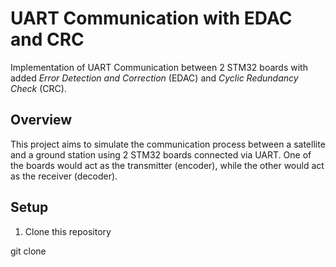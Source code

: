 # UART Communication with EDAC and CRC

Implementation of UART Communication between 2 STM32 boards with added *Error Detection and Correction* (EDAC) and *Cyclic Redundancy Check* (CRC).  


## Overview
This project aims to simulate the communication process between a satellite and a ground station using 2 STM32 boards connected via UART.
One of the boards would act as the transmitter (encoder), while the other would act as the receiver (decoder).

## Setup
1. Clone this repository

git clone 
